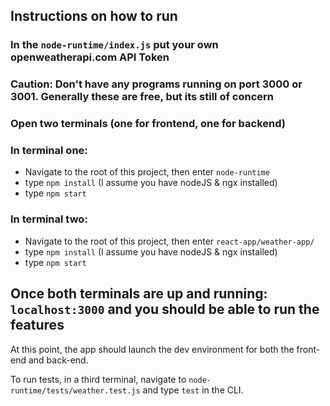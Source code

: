 ## Instructions on how to run


### In the `node-runtime/index.js` put your own openweatherapi.com API Token

### Caution: Don't have any programs running on port 3000 or 3001. Generally these are free, but  its still of concern


### Open two terminals (one for frontend, one for backend)

### In terminal one:
- Navigate to the root of this project, then enter `node-runtime`
- type `npm install` (I assume you have nodeJS & ngx installed)
- type `npm start` 


### In terminal two:
- Navigate to the root of this project, then enter `react-app/weather-app/`
- type `npm install` (I assume you have nodeJS & ngx installed)
- type `npm start` 


## Once both terminals are up and running: `localhost:3000` and you should be able to run the features
At this point, the app should launch the dev environment for both the front-end and back-end. 

To run tests, in a third terminal, navigate to `node-runtime/tests/weather.test.js` and type `test` in the CLI.


